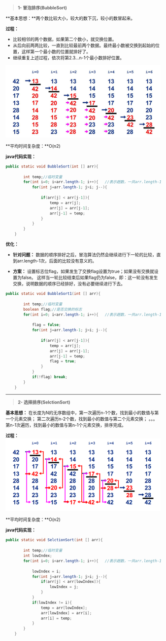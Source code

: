 > **1- 冒泡排序(BubbleSort)**

**基本思想：**两个数比较大小，较大的数下沉，较小的数冒起来。

**过程：**
* 比较相邻的两个数据，如果第二个数小，就交换位置。
* 从后向前两两比较，一直到比较最前两个数据。最终最小数被交换到起始的位置，这样第一个最小数的位置就排好了。
* 继续重复上述过程，依次将第2.3...n-1个最小数排好位置。

![冒泡排序](https://github.com/ZM-Fight/Android_Notes/blob/master/%E6%8E%92%E5%BA%8F%E7%AE%97%E6%B3%95(Java)/%E5%86%92%E6%B3%A1%E6%8E%92%E5%BA%8F.jpg)

**平均时间复杂度：**O(n2)

**java代码实现：**
``` java
public static void BubbleSort(int [] arr){
		
		int temp;//临时变量
		for(int i=0; i<arr.length-1; i++){   //表示趟数，一共arr.length-1次。
			for(int j=arr.length-1; j>i; j--){
				
				if(arr[j] < arr[j-1]){
					temp = arr[j];
					arr[j] = arr[j-1];
					arr[j-1] = temp;
				}
			}
		}
	}
```

**优化：**
* **针对问题：**
数据的顺序排好之后，冒泡算法仍然会继续进行下一轮的比较，直到arr.length-1次，后面的比较没有意义的。

* **方案：**
设置标志位flag，如果发生了交换flag设置为true；如果没有交换就设置为false。
这样当一轮比较结束后如果flag仍为false，即：这一轮没有发生交换，说明数据的顺序已经排好，没有必要继续进行下去。

```java
public static void BubbleSort1(int [] arr){
		
		int temp;//临时变量
		boolean flag;//是否交换的标志
		for(int i=0; i<arr.length-1; i++){   //表示趟数，一共arr.length-1次。
			
			flag = false;
			for(int j=arr.length-1; j>i; j--){
				
				if(arr[j] < arr[j-1]){
					temp = arr[j];
					arr[j] = arr[j-1];
					arr[j-1] = temp;
					flag = true;
				}
			}
			if(!flag) break;
		}
	}
```

----------------------

> **2- 选择排序(SelctionSort)**

**基本思想：**
在长度为N的无序数组中，第一次遍历n-1个数，找到最小的数值与第一个元素交换；
第二次遍历n-2个数，找到最小的数值与第二个元素交换；
。。。
第n-1次遍历，找到最小的数值与第n-1个元素交换，排序完成。

**过程：**
![选择排序 ]( https://github.com/ZM-Fight/Android_Notes/blob/master/%E6%8E%92%E5%BA%8F%E7%AE%97%E6%B3%95(Java)/%E9%80%89%E6%8B%A9%E6%8E%92%E5%BA%8F.png)

**平均时间复杂度：**O(n2)

**java代码实现：**
``` java
public static void SelctionSort(int [] arr){
		
		int temp;//临时变量
		int lowIndex;
		for(int i=0; i<arr.length-1; i++){   //表示趟数，一共arr.length-1次。
			
			lowIndex = i;
			for(int j=arr.length-1; j>i; j--){
				if(arr[j] < arr[lowIndex]){
					lowIndex = j;
				}
			}
			if(lowIndex != i){
				temp = arr[lowIndex];
				arr[lowIndex] = arr[i];
				arr[i] = temp;
			}
		}
	}
```
